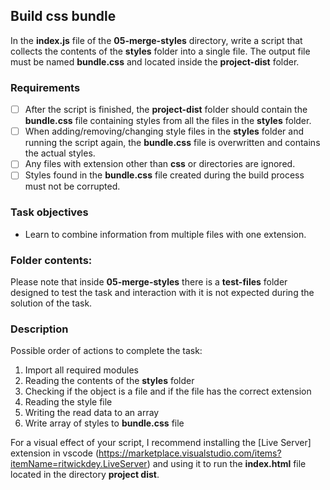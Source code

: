 ## Build css bundle

In the **index.js** file of the **05-merge-styles** directory, write a script that collects the contents of the **styles** folder into a single file. The output file must be named **bundle.css** and located inside the **project-dist** folder.

### Requirements

- [ ] After the script is finished, the **project-dist** folder should contain the **bundle.css** file containing styles from all the files in the **styles** folder.
- [ ] When adding/removing/changing style files in the **styles** folder and running the script again, the **bundle.css** file is overwritten and contains the actual styles.
- [ ] Any files with extension other than **css** or directories are ignored.
- [ ] Styles found in the **bundle.css** file created during the build process must not be corrupted.

### Task objectives

- Learn to combine information from multiple files with one extension.

### Folder contents:
Please note that inside **05-merge-styles** there is a **test-files** folder designed to test the task and interaction with it is not expected during the solution of the task.
### Description

Possible order of actions to complete the task:

1. Import all required modules
3. Reading the contents of the **styles** folder
4. Checking if the object is a file and if the file has the correct extension
4. Reading the style file
5. Writing the read data to an array
6. Write array of styles to **bundle.css** file

For a visual effect of your script, I recommend installing the [Live Server] extension in vscode (https://marketplace.visualstudio.com/items?itemName=ritwickdey.LiveServer) and using it to run the **index.html** file located in the directory **project dist**.
